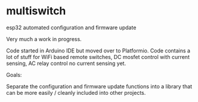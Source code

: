 # multiswitch
esp32 automated configuration and firmware update

Very much a work in progress.

Code started in Arduino IDE but moved over to Platformio.
Code contains a lot of stuff for WiFi based remote switches, DC mosfet control with current sensing, AC relay control no current sensing yet.

Goals:

Separate the configuration and firmware update functions into a library that can be more easily / cleanly included into other projects.
